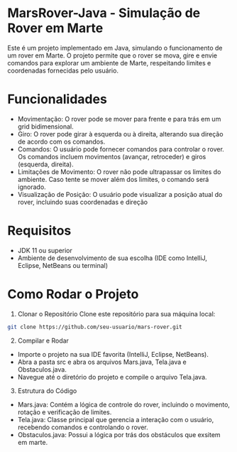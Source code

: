 # MarsRover-Java - Simulação de Rover em Marte

Este é um projeto implementado em Java, simulando o funcionamento de um rover em Marte. O projeto permite que o rover se mova, gire e envie comandos para explorar um ambiente de Marte, respeitando limites e coordenadas fornecidas pelo usuário.

# Funcionalidades

- Movimentação: O rover pode se mover para frente e para trás em um grid bidimensional.
- Giro: O rover pode girar à esquerda ou à direita, alterando sua direção de acordo com os comandos.
- Comandos: O usuário pode fornecer comandos para controlar o rover. Os comandos incluem movimentos (avançar, retroceder) e giros (esquerda, direita).
- Limitações de Movimento: O rover não pode ultrapassar os limites do ambiente. Caso tente se mover além dos limites, o comando será ignorado.
- Visualização de Posição: O usuário pode visualizar a posição atual do rover, incluindo suas coordenadas e direção

# Requisitos

- JDK 11 ou superior
- Ambiente de desenvolvimento de sua escolha (IDE como IntelliJ, Eclipse, NetBeans ou terminal)

# Como Rodar o Projeto

1.  Clonar o Repositório
Clone este repositório para sua máquina local:

```bash
git clone https://github.com/seu-usuario/mars-rover.git
```
2. Compilar e Rodar

- Importe o projeto na sua IDE favorita (IntelliJ, Eclipse, NetBeans).
- Abra a pasta src e abra os arquivos Mars.java, Tela.java e Obstaculos.java.
- Navegue até o diretório do projeto e compile o arquivo Tela.java.

3. Estrutura do Código
- Mars.java: Contém a lógica de controle do rover, incluindo o movimento, rotação e verificação de limites.
- Tela.java: Classe principal que gerencia a interação com o usuário, recebendo comandos e controlando o rover.
- Obstaculos.java: Possui a lógica por trás dos obstáculos que exsitem em marte.

  
